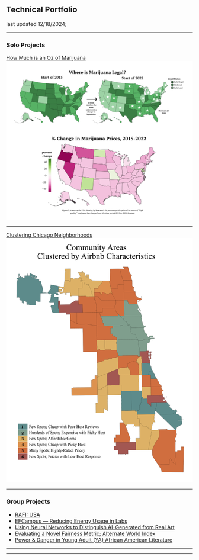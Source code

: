 ## Technical Portfolio
last updated 12/18/2024;

---

### Solo Projects

[How Much is an Oz of Marijuana](/sample_page)
<img src="images/marijuana_maps.png?raw=true"/>

---
[Clustering Chicago Neighborhoods](/chicago_clustering)
<img src="images/airbnbs.png?raw=true"/>

---

### Group Projects

- [RAFI: USA](/pdf/rafi.pdf)
- [EFCampus — Reducing Energy Usage in Labs](/pdf/efcampus.pdf)
- [Using Neural Networks to Distinguish AI-Generated from Real Art](/ai_art_proj)
- [Evaluating a Novel Fairness Metric; Alternate World Index](/pdf/dualfair_presentation.pdf)
- [Power & Danger in Young Adult (YA) African American Literature](/uni_proj)

---
---
